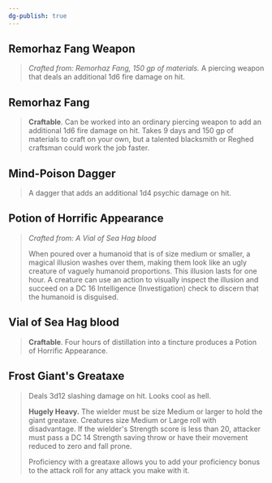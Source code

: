 ```yaml
---
dg-publish: true
---
```



## Remorhaz Fang Weapon
>*Crafted from: Remorhaz Fang, 150 gp of materials.*
> A piercing weapon that deals an additional 1d6 fire damage on hit.

## Remorhaz Fang
> **Craftable**. Can be worked into an ordinary piercing weapon to add an additional 1d6 fire damage on hit. Takes 9 days and 150 gp of materials to craft on your own, but a talented blacksmith or Reghed craftsman could work the job faster.

## Mind-Poison Dagger
> A dagger that adds an additional 1d4 psychic damage on hit.


## Potion of Horrific Appearance
> *Crafted from: A Vial of Sea Hag blood*
> 
> When poured over a humanoid that is of size medium or smaller, a magical illusion washes over them, making them look like an ugly creature of vaguely humanoid proportions. This illusion lasts for one hour. A creature can use an action to visually inspect the illusion and succeed on a DC 16 Intelligence (Investigation) check to discern that the humanoid is disguised.

## Vial of Sea Hag blood
> **Craftable**. Four hours of distillation into a tincture produces a Potion of Horrific Appearance.

## Frost Giant's Greataxe
> Deals 3d12 slashing damage on hit. Looks cool as hell.
> 
> **Hugely Heavy.** The wielder must be size Medium or larger to hold the giant greataxe. Creatures size Medium or Large roll with disadvantage. If the wielder's Strength score is less than 20, attacker must pass a DC 14 Strength saving throw or have their movement reduced to zero and fall prone.
>
>Proficiency with a greataxe allows you to add your proficiency bonus to the attack roll for any attack you make with it.